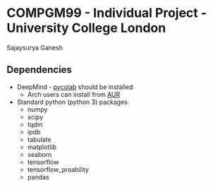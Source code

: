 # COMPGM99 - Individual Project - University College London

Sajaysurya Ganesh

## Dependencies

 - DeepMind - [pycolab](https://github.com/deepmind/pycolab) should be installed
    - Arch users can install from [AUR](https://aur.archlinux.org/packages/python-pycolab-git/)
 - Standard python (python 3) packages
    - numpy
    - scipy
    - tqdm
    - ipdb
    - tabulate
    - matplotlib
    - seaborn
    - tensorflow
    - tensorflow_proability
    - pandas
